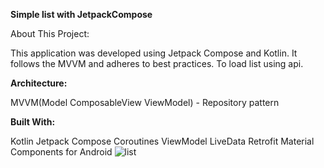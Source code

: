 **Simple list with JetpackCompose**

About This Project:

This application was developed using Jetpack Compose and Kotlin. It follows the MVVM and adheres to best practices. To load list using api.

**Architecture:**

MVVM(Model ComposableView ViewModel) - Repository pattern

**Built With:**

Kotlin
Jetpack Compose
Coroutines
ViewModel
LiveData
Retrofit
Material Components for Android
![list](https://github.com/agilanbu/SimpleList_using_JetpackCompose/assets/38249404/31303dbc-8070-42b3-bc13-2a801b8ce8b2)
